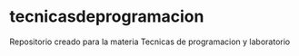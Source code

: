 # tecnicasdeprogramacion

Repositorio creado para la materia Tecnicas de programacion y laboratorio
